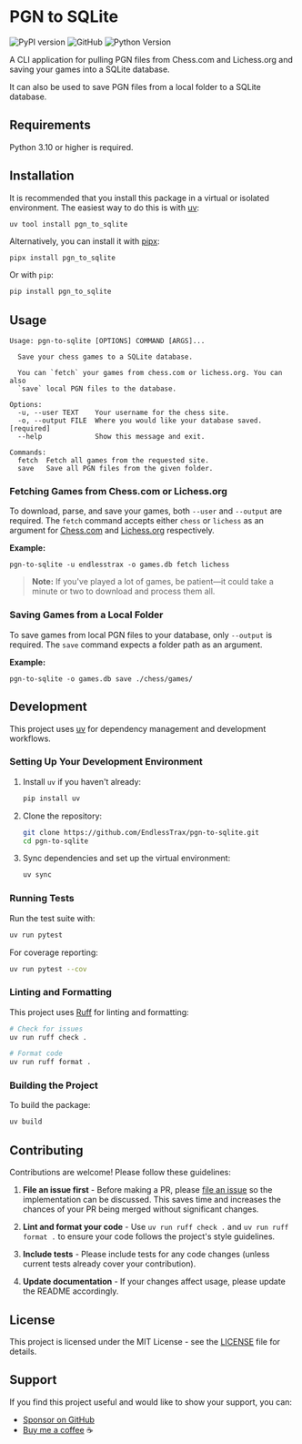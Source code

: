 # PGN to SQLite

![PyPI version](https://img.shields.io/pypi/v/pgn-to-sqlite)
![GitHub](https://img.shields.io/github/license/endlesstrax/pgn-to-sqlite)
![Python Version](https://img.shields.io/pypi/pyversions/pgn-to-sqlite)

A CLI application for pulling PGN files from Chess.com and Lichess.org and saving your games into a SQLite database.

It can also be used to save PGN files from a local folder to a SQLite database.

## Requirements

Python 3.10 or higher is required.

## Installation

It is recommended that you install this package in a virtual or isolated environment. The easiest way to do this is with [uv](https://docs.astral.sh/uv/):

```bash
uv tool install pgn_to_sqlite
```

Alternatively, you can install it with [pipx](https://github.com/pypa/pipx):

```shell
pipx install pgn_to_sqlite
```

Or with `pip`:

```bash
pip install pgn_to_sqlite
```

## Usage

```shell
Usage: pgn-to-sqlite [OPTIONS] COMMAND [ARGS]...

  Save your chess games to a SQLite database.

  You can `fetch` your games from chess.com or lichess.org. You can also
  `save` local PGN files to the database.

Options:
  -u, --user TEXT    Your username for the chess site.
  -o, --output FILE  Where you would like your database saved.  [required]
  --help             Show this message and exit.

Commands:
  fetch  Fetch all games from the requested site.
  save   Save all PGN files from the given folder.
```

### Fetching Games from Chess.com or Lichess.org

To download, parse, and save your games, both `--user` and `--output` are required. The `fetch` command accepts either `chess` or `lichess` as an argument for [Chess.com](https://www.chess.com) and [Lichess.org](https://lichess.org) respectively.

**Example:**

```shell
pgn-to-sqlite -u endlesstrax -o games.db fetch lichess
```

> **Note:** If you've played a lot of games, be patient—it could take a minute or two to download and process them all.

### Saving Games from a Local Folder

To save games from local PGN files to your database, only `--output` is required. The `save` command expects a folder path as an argument.

**Example:**

```shell
pgn-to-sqlite -o games.db save ./chess/games/
```

## Development

This project uses [uv](https://docs.astral.sh/uv/) for dependency management and development workflows.

### Setting Up Your Development Environment

1. Install `uv` if you haven't already:
   ```bash
   pip install uv
   ```

2. Clone the repository:
   ```bash
   git clone https://github.com/EndlessTrax/pgn-to-sqlite.git
   cd pgn-to-sqlite
   ```

3. Sync dependencies and set up the virtual environment:
   ```bash
   uv sync
   ```

### Running Tests

Run the test suite with:

```bash
uv run pytest
```

For coverage reporting:

```bash
uv run pytest --cov
```

### Linting and Formatting

This project uses [Ruff](https://github.com/astral-sh/ruff) for linting and formatting:

```bash
# Check for issues
uv run ruff check .

# Format code
uv run ruff format .
```

### Building the Project

To build the package:

```bash
uv build
```

## Contributing

Contributions are welcome! Please follow these guidelines:

1. **File an issue first** - Before making a PR, please [file an issue](https://github.com/EndlessTrax/pgn-to-sqlite/issues) so the implementation can be discussed. This saves time and increases the chances of your PR being merged without significant changes.

2. **Lint and format your code** - Use `uv run ruff check .` and `uv run ruff format .` to ensure your code follows the project's style guidelines.

3. **Include tests** - Please include tests for any code changes (unless current tests already cover your contribution).

4. **Update documentation** - If your changes affect usage, please update the README accordingly.

## License

This project is licensed under the MIT License - see the [LICENSE](LICENSE) file for details.

## Support

If you find this project useful and would like to show your support, you can:
- [Sponsor on GitHub](https://github.com/sponsors/EndlessTrax)
- [Buy me a coffee](https://ko-fi.com/endlesstrax) ☕
